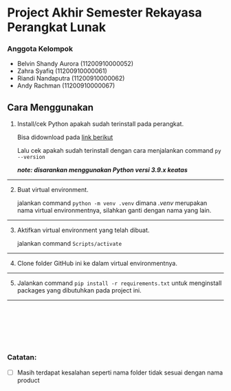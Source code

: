 # Project Akhir Semester Rekayasa Perangkat Lunak
### Anggota Kelompok
* Belvin Shandy Aurora (11200910000052)
* Zahra Syafiq (11200910000061)
* Riandi Nandaputra (11200910000062)
* Andy Rachman (11200910000067)

## Cara Menggunakan
1. Install/cek Python apakah sudah terinstall pada perangkat.

     Bisa didownload pada [link berikut](https://www.python.org/downloads/)
     
     Lalu cek apakah sudah terinstall dengan cara menjalankan command `py --version`
     
     ***note: disarankan menggunakan Python versi 3.9.x keatas***
<hr>

2. Buat virtual environment.

     jalankan command `python -m venv .venv` dimana *.venv* merupakan nama virtual environmentnya, silahkan ganti dengan nama yang lain.
<hr>

3. Aktifkan virtual environment yang telah dibuat.

     jalankan command `Scripts/activate`
<hr>

4. Clone folder GitHub ini ke dalam virtual environmentnya.
     
<hr>

5. Jalankan command `pip install -r requirements.txt` untuk menginstall packages yang dibutuhkan pada project ini.
     
<hr>
<br><br><br><br><br>

### Catatan:
- [ ] Masih terdapat kesalahan seperti nama folder tidak sesuai dengan nama product
